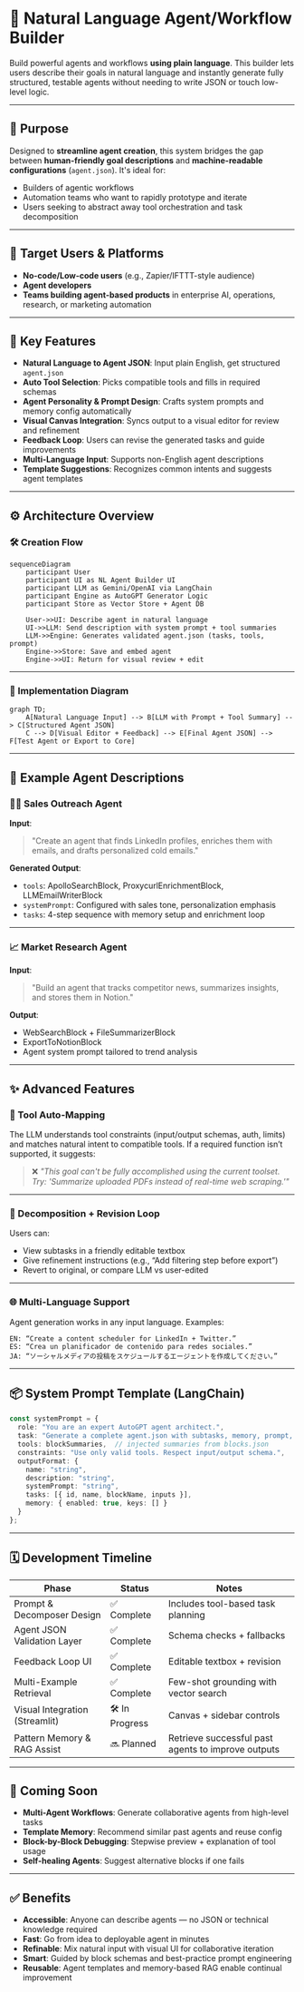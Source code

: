 # 🧠 Natural Language Agent/Workflow Builder


Build powerful agents and workflows **using plain language**. This builder lets users describe their goals in natural language and instantly generate fully structured, testable agents without needing to write JSON or touch low-level logic.

---

## 🎯 Purpose

Designed to **streamline agent creation**, this system bridges the gap between **human-friendly goal descriptions** and **machine-readable configurations** (`agent.json`). It's ideal for:

- Builders of agentic workflows
- Automation teams who want to rapidly prototype and iterate  
- Users seeking to abstract away tool orchestration and task decomposition

---

## 🔗 Target Users & Platforms

- **No-code/Low-code users** (e.g., Zapier/IFTTT-style audience)  
- **Agent developers**
- **Teams building agent-based products** in enterprise AI, operations, research, or marketing automation

---

## 🚀 Key Features

- **Natural Language to Agent JSON**: Input plain English, get structured `agent.json`
- **Auto Tool Selection**: Picks compatible tools and fills in required schemas
- **Agent Personality & Prompt Design**: Crafts system prompts and memory config automatically
- **Visual Canvas Integration**: Syncs output to a visual editor for review and refinement
- **Feedback Loop**: Users can revise the generated tasks and guide improvements
- **Multi-Language Input**: Supports non-English agent descriptions
- **Template Suggestions**: Recognizes common intents and suggests agent templates

---

## ⚙️ Architecture Overview

### 🛠 Creation Flow

```mermaid
sequenceDiagram
    participant User
    participant UI as NL Agent Builder UI
    participant LLM as Gemini/OpenAI via LangChain
    participant Engine as AutoGPT Generator Logic
    participant Store as Vector Store + Agent DB

    User->>UI: Describe agent in natural language
    UI->>LLM: Send description with system prompt + tool summaries
    LLM->>Engine: Generates validated agent.json (tasks, tools, prompt)
    Engine->>Store: Save and embed agent
    Engine->>UI: Return for visual review + edit
```

---

### 🔩 Implementation Diagram

```mermaid
graph TD;
    A[Natural Language Input] --> B[LLM with Prompt + Tool Summary] --> C[Structured Agent JSON]
    C --> D[Visual Editor + Feedback] --> E[Final Agent JSON] --> F[Test Agent or Export to Core]
```

---

## 🧠 Example Agent Descriptions

### 🧑‍💼 Sales Outreach Agent

**Input**:  
> "Create an agent that finds LinkedIn profiles, enriches them with emails, and drafts personalized cold emails."

**Generated Output**:
- `tools`: ApolloSearchBlock, ProxycurlEnrichmentBlock, LLMEmailWriterBlock
- `systemPrompt`: Configured with sales tone, personalization emphasis
- `tasks`: 4-step sequence with memory setup and enrichment loop

---

### 📈 Market Research Agent

**Input**:  
> "Build an agent that tracks competitor news, summarizes insights, and stores them in Notion."

**Output**:
- WebSearchBlock + FileSummarizerBlock  
- ExportToNotionBlock  
- Agent system prompt tailored to trend analysis

---

## ✨ Advanced Features

### 🧩 Tool Auto-Mapping

The LLM understands tool constraints (input/output schemas, auth, limits) and matches natural intent to compatible tools. If a required function isn’t supported, it suggests:

> ❌ *"This goal can't be fully accomplished using the current toolset. Try: 'Summarize uploaded PDFs instead of real-time web scraping.'"*

---

### 🧠 Decomposition + Revision Loop

Users can:
- View subtasks in a friendly editable textbox
- Give refinement instructions (e.g., “Add filtering step before export”)
- Revert to original, or compare LLM vs user-edited

---

### 🌐 Multi-Language Support

Agent generation works in any input language. Examples:

```
EN: “Create a content scheduler for LinkedIn + Twitter.”
ES: “Crea un planificador de contenido para redes sociales.”
JA: “ソーシャルメディアの投稿をスケジュールするエージェントを作成してください。”
```

---

## 📦 System Prompt Template (LangChain)

```ts
const systemPrompt = {
  role: "You are an expert AutoGPT agent architect.",
  task: "Generate a complete agent.json with subtasks, memory, prompt, and tools.",
  tools: blockSummaries,  // injected summaries from blocks.json
  constraints: "Use only valid tools. Respect input/output schema.",
  outputFormat: {
    name: "string",
    description: "string",
    systemPrompt: "string",
    tasks: [{ id, name, blockName, inputs }],
    memory: { enabled: true, keys: [] }
  }
};
```

---

## 🗓 Development Timeline

| Phase                        | Status      | Notes |
|-----------------------------|-------------|-------|
| Prompt & Decomposer Design  | ✅ Complete | Includes tool-based task planning |
| Agent JSON Validation Layer | ✅ Complete | Schema checks + fallbacks |
| Feedback Loop UI            | ✅ Complete | Editable textbox + revision |
| Multi-Example Retrieval     | ✅ Complete | Few-shot grounding with vector search |
| Visual Integration (Streamlit) | 🛠 In Progress | Canvas + sidebar controls |
| Pattern Memory & RAG Assist | 🔜 Planned  | Retrieve successful past agents to improve outputs |

---

## 🔮 Coming Soon

- **Multi-Agent Workflows**: Generate collaborative agents from high-level tasks
- **Template Memory**: Recommend similar past agents and reuse config
- **Block-by-Block Debugging**: Stepwise preview + explanation of tool usage
- **Self-healing Agents**: Suggest alternative blocks if one fails

---

## ✅ Benefits

- **Accessible**: Anyone can describe agents — no JSON or technical knowledge required  
- **Fast**: Go from idea to deployable agent in minutes  
- **Refinable**: Mix natural input with visual UI for collaborative iteration  
- **Smart**: Guided by block schemas and best-practice prompt engineering  
- **Reusable**: Agent templates and memory-based RAG enable continual improvement
